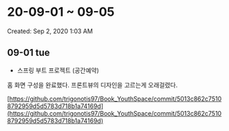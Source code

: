 # 20-09-01 ~ 09-05

Created: Sep 2, 2020 1:03 AM

## 09-01 tue

- 스프링 부트 프로젝트 (공간예약)

홈 화면 구성을 완료했다. 프론트뷰의 디자인을 고르는게 오래걸렸다.

[https://github.com/trigonotis97/Book_YouthSpace/commit/5013c862c75108792959d5d5783d718b1a74169d](https://github.com/trigonotis97/Book_YouthSpace/commit/5013c862c75108792959d5d5783d718b1a74169d)